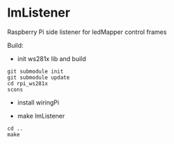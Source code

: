 # lmListener
Raspberry Pi side listener for ledMapper control frames

Build:
- init ws281x lib and build
```
git submodule init
git submodule update
cd rpi_ws281x
scons
```
- install wiringPi

- make lmListener
```
cd ..
make
```
